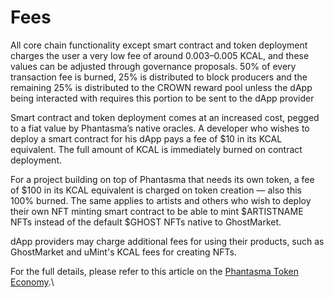 # Fees

All core chain functionality except smart contract and token deployment charges the user a very low fee of around 0.003–0.005 KCAL, and these values can be adjusted through governance proposals. 50% of every transaction fee is burned, 25% is distributed to block producers and the remaining 25% is distributed to the CROWN reward pool unless the dApp being interacted with requires this portion to be sent to the dApp provider

Smart contract and token deployment comes at an increased cost, pegged to a fiat value by Phantasma’s native oracles. A developer who wishes to deploy a smart contract for his dApp pays a fee of $10 in its KCAL equivalent. The full amount of KCAL is immediately burned on contract deployment.

For a project building on top of Phantasma that needs its own token, a fee of $100 in its KCAL equivalent is charged on token creation — also this 100% burned. The same applies to artists and others who wish to deploy their own NFT minting smart contract to be able to mint $ARTISTNAME NFTs instead of the default $GHOST NFTs native to GhostMarket.

dApp providers may charge additional fees for using their products, such as GhostMarket and uMint's KCAL fees for creating NFTs.

For the full details, please refer to this article on the [Phantasma Token Economy](https://medium.com/phantasticphantasma/the-phantasma-token-economy-45c76ae6b24e).\

